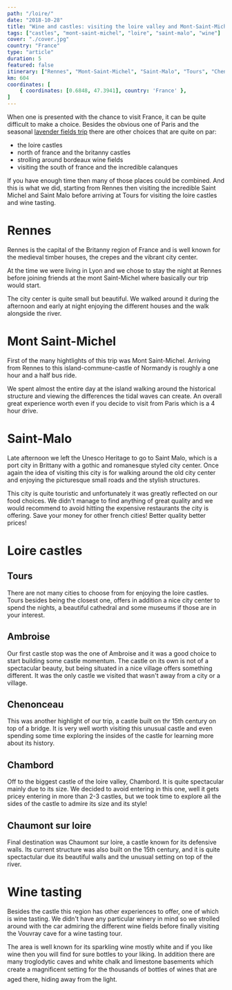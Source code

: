 ```yaml
---
path: "/loire/"
date: "2018-10-28"
title: "Wine and castles: visiting the loire valley and Mont-Saint-Michel"
tags: ["castles", "mont-saint-michel", "loire", "saint-malo", "wine"]
cover: "./cover.jpg"
country: "France"
type: "article"
duration: 5
featured: false
itinerary: ["Rennes", "Mont-Saint-Michel", "Saint-Malo", "Tours", "Chenonceau", "Chambord", "Chaumont"]
km: 604
coordinates: [
    { coordinates: [0.6848, 47.3941], country: 'France' },
]
---
```


When one is presented with the chance to visit France, it can be quite difficult to make a choice. Besides the obvious one of Paris and the seasonal [lavender fields trip](/lavender-fields-and-verdon/) there are other choices that are quite on par:

- the loire castles
- north of france and the britanny castles
- strolling around bordeaux wine fields
- visiting the south of france and the incredible calanques

<rehype-image src="saintmichel1.jpg"></rehype-image>

If you have enough time then many of those places could be combined. And this is what we did, starting from Rennes then visiting the incredible Saint Michel and Saint Malo before arriving at Tours for visiting the loire castles and wine tasting.

# Rennes

Rennes is the capital of the Britanny region of France and is well known for the medieval timber houses, the crepes and the vibrant city center.

At the time we were living in Lyon and we chose to stay the night at Rennes before joining friends at the mont Saint-Michel where basically our trip would start.

The city center is quite small but beautiful. We walked around it during the afternoon and early at night enjoying the different houses and the walk alongside the river.

# Mont Saint-Michel

First of the many hightlights of this trip was Mont Saint-Michel. Arriving from Rennes to this island-commune-castle of Normandy is roughly a one hour and a half bus ride.

We spent almost the entire day at the island walking around the historical structure and viewing the differences the tidal waves can create. An overall great experience worth even if you decide to visit from Paris which is a 4 hour drive.

<rehype-image src="saintmichel2.jpg"></rehype-image>

# Saint-Malo

Late afternoon we left the Unesco Heritage to go to Saint Malo, which is a port city in Brittany with a gothic and romanesque styled city center. Once again the idea of visiting this city is for walking around the old city center and enjoying the picturesque small roads and the stylish structures.

This city is quite touristic and unfortunately it was greatly reflected on our food choices. We didn't manage to find anything of great quality and we would recommend to avoid hitting the expensive restaurants the city is offering. Save your money for other french cities! Better quality better prices!

# Loire castles

## Tours

There are not many cities to choose from for enjoying the loire castles. Tours besides being the closest one, offers in addition a nice city center to spend the nights, a beautiful cathedral and some museums if those are in your interest.

## Ambroise

Our first castle stop was the one of Ambroise and it was a good choice to start building some castle momentum. The castle on its own is not of a spectacular beauty, but being situated in a nice village offers something different. It was the only castle we visited that wasn't away from a city or a village.

<rehype-image src="ambroise.jpg"></rehype-image>

## Chenonceau

This was another highlight of our trip, a castle built on thr 15th century on top of a bridge. It is very well worth visiting this unusual castle and even spending some time exploring the insides of the castle for learning more about its history.

<rehype-image src="cheno1.jpg"></rehype-image>

<photo-composition><rehype-image src="cheno3-2.jpg" /><rehype-image src="cheno2.jpg" /></photo-composition>

## Chambord

Off to the biggest castle of the loire valley, Chambord. It is quite spectacular mainly due to its size. We decided to avoid entering in this one, well it gets pricey entering in more than 2-3 castles, but we took time to explore all the sides of the castle to admire its size and its style!

<rehype-image src="chambord.jpg"></rehype-image>

## Chaumont sur loire

Final destination was Chaumont sur loire, a castle known for its defensive walls. Its current structure was also built on the 15th century, and it is quite spectactular due its beautiful walls and the unusual setting on top of the river.

<photo-composition><rehype-image src="chaumont1.jpg" /><rehype-image src="chaumont2.jpg" /></photo-composition>

<rehype-image src="chaumont3.jpg"></rehype-image>

# Wine tasting

Besides the castle this region has other experiences to offer, one of which is wine tasting. We didn't have any particular winery in mind so we strolled around with the car admiring the different wine fields before finally visiting the Vouvray cave for a wine tasting tour.

The area is well known for its sparkling wine mostly white and if you like wine then you will find for sure bottles to your liking. In addition there are many troglodytic caves and white chalk and limestone basements which create a magnificent setting for the thousands of bottles of wines that are aged there, hiding away from the light.

<rehype-image src="wine.jpg"></rehype-image>
